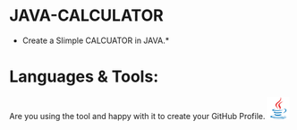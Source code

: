 # JAVA-CALCULATOR
* Create a SIimple CALCUATOR in JAVA.*
# Languages & Tools:
Are you using the tool and happy with it to create your GitHub Profile.
<img src="https://raw.githubusercontent.com/devicons/devicon/master/icons/java/java-original.svg" alt="java" width="40" height="40"/>
